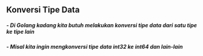 ## Konversi Tipe Data
##### - Di Golang kadang kita butuh melakukan konversi tipe data dari satu tipe ke tipe lain
##### - Misal kita ingin mengkonversi tipe data int32 ke int64 dan lain-lain
